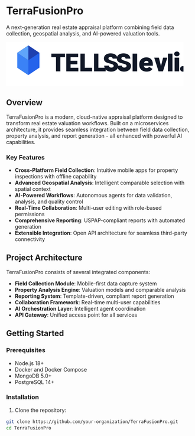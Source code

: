 # TerraFusionPro

A next-generation real estate appraisal platform combining field data collection, geospatial analysis, and AI-powered valuation tools.

![TerraFusionPro](./assets/images/terrafusion-logo.svg)

## Overview

TerraFusionPro is a modern, cloud-native appraisal platform designed to transform real estate valuation workflows. Built on a microservices architecture, it provides seamless integration between field data collection, property analysis, and report generation - all enhanced with powerful AI capabilities.

### Key Features

- **Cross-Platform Field Collection**: Intuitive mobile apps for property inspections with offline capability
- **Advanced Geospatial Analysis**: Intelligent comparable selection with spatial context
- **AI-Powered Workflows**: Autonomous agents for data validation, analysis, and quality control
- **Real-Time Collaboration**: Multi-user editing with role-based permissions
- **Comprehensive Reporting**: USPAP-compliant reports with automated generation
- **Extensible Integration**: Open API architecture for seamless third-party connectivity

## Project Architecture

TerraFusionPro consists of several integrated components:

- **Field Collection Module**: Mobile-first data capture system
- **Property Analysis Engine**: Valuation models and comparable analysis
- **Reporting System**: Template-driven, compliant report generation
- **Collaboration Framework**: Real-time multi-user capabilities
- **AI Orchestration Layer**: Intelligent agent coordination
- **API Gateway**: Unified access point for all services

## Getting Started

### Prerequisites

- Node.js 18+
- Docker and Docker Compose
- MongoDB 5.0+
- PostgreSQL 14+

### Installation

1. Clone the repository:
```bash
git clone https://github.com/your-organization/TerraFusionPro.git
cd TerraFusionPro

